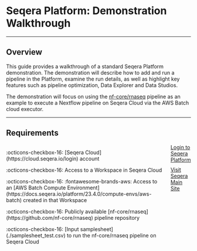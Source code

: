 # Seqera Platform: Demonstration Walkthrough

---

## Overview

<!-- ![Seqera biotech stack](assets/seqera-biotech-stack.png){ .right .image} -->
<!-- <img src="assets/seqera-biotech-stack.png" alt="Seqera biotech stack" style="float: right; width: 50%; margin-left: 30px; margin-bottom: 20px;"> -->

This guide provides a walkthrough of a standard Seqera Platform demonstration. The demonstration will describe how to add and run a pipeline in the Platform, examine the run details, as well as highlight key features such as pipeline optimization, Data Explorer and Data Studios.

The demonstration will focus on using the [nf-core/rnaseq](https://github.com/nf-core/rnaseq) pipeline as an example to execute a Nextflow pipeline on Seqera Cloud via the AWS Batch cloud executor.

<div style="clear: both;"></div>

---

## Requirements

<div style="display: flex; justify-content: space-between; align-items: flex-start; margin-bottom: 20px;">
  <div style="flex-grow: 1;">
    <p>:octicons-checkbox-16: [Seqera Cloud](https://cloud.seqera.io/login) account</p>
    <p>:octicons-checkbox-16: Access to a Workspace in Seqera Cloud</p>
    <p>:octicons-checkbox-16: :fontawesome-brands-aws: Access to an [AWS Batch Compute Environment](https://docs.seqera.io/platform/23.4.0/compute-envs/aws-batch) created in that Workspace</p>
    <p>:octicons-checkbox-16: Publicly available [nf-core/rnaseq](https://github.com/nf-core/rnaseq) pipeline repository</p>
    <p>:octicons-checkbox-16: [Input samplesheet](./samplesheet_test.csv) to run the nf-core/rnaseq pipeline on Seqera Cloud</p>
  </div>
  <div style="margin-left: 20px;">
    <a href="https://cloud.seqera.io/login" class="md-button" style="display: block; margin-bottom: 10px;">
      <i class="fas fa-user"></i> Login to Seqera Platform
    </a>
    <a href="https://seqera.io" class="md-button" style="display: block;">
      Visit Seqera Main Site
    </a>
  </div>
</div>
